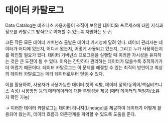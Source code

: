 # 데이터 카탈로그

Data Catalog는 비즈니스 사용자들이 조직이 보유한 데이터와 프로세스에 대한 지식과 정보를 카탈로그 방식으로 이해할 수 있도록 지원하는 도구.

크든 작든 모든 데이터 거버넌스 출발은 데이터 가시성에 달려 있다. 데이터 관리자는 데이터가 어디에 있는지, 어디서 왔는지, 어떻게 사용되고 있는지, 그리고 누가 사용하는지를 확인할 필요가 있다. 데이터 거버넌스 프로그램을 실행할 때 이러한 가시성을 유지하는 것은 큰 도전이 될 수 있다. 이유는 간단하다 관리하는 데이터가 많을수록 추적하기가 더 어렵기 때문이다. 데이터 카탈로그는 이 문제를 해결할 수 있는 최적의 방안이고 최상의 데이터 카탈로그는 메타 데이터로부터 얻을 수 있다.

이를 활용하여, 사용자가 사용가능한 데이터 셋의 식별, 데이터 정의/동의어/핵심비즈니스 속성/ 사용방법 등의 메타데이터에 대한 투명성을 제공 (메타 데이터의 책임자/소유자 확인 가능)&#x20;

→ 이러한 데이터 카탈로그는 데이터 리니지(Lineage)를 제공하여 데이터가 어떻게 활용되어 왔는지, 데이터 흐름과 의존관계를 파악할 수 있도록 도움을 준다.
